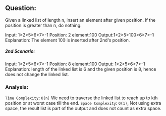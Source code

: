 ## Question:

Given a linked list of length n, insert an element after given position. If the position is greater than n, do nothing.

Input: 1>2>5>6>7>-1
Position: 2
element:100
Output:1>2>5>100>6>7>-1
Explanation: The element 100 is inserted after 2nd's position.

##### 2nd Scenario:

Input: 1>2>5>6>7>-1
Position: 8
element:100
Output: 1>2>5>6>7>-1
Explanation: length of the linked list is 6 and the given position is 8, hence does not change the linked list.

### Analysis:

`Time Complexity`: `O(n)` We need to traverse the linked list to reach up to kth position or at worst case till the end.
`Space Complexity`: `O(1)`, Not using extra space, the result list is part of the output and does not count as extra space.
